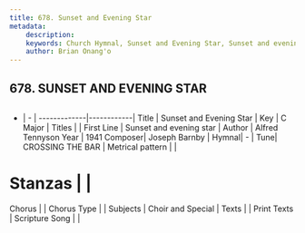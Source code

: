 ```yaml
---
title: 678. Sunset and Evening Star
metadata:
    description: 
    keywords: Church Hymnal, Sunset and Evening Star, Sunset and evening star, 
    author: Brian Onang'o
---
```



## 678. SUNSET AND EVENING STAR

```txt

```

- |   -  |
-------------|------------|
Title | Sunset and Evening Star |
Key | C Major |
Titles |  |
First Line | Sunset and evening star |
Author | Alfred Tennyson
Year | 1941
Composer| Joseph Barnby |
Hymnal|  - |
Tune| CROSSING THE BAR |
Metrical pattern | |
# Stanzas |  |
Chorus |  |
Chorus Type |  |
Subjects | Choir and Special |
Texts |  |
Print Texts | 
Scripture Song |  |
  
